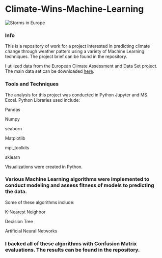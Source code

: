 # Climate-Wins-Machine-Learning

![Storms in Europe](https://d3i6fh83elv35t.cloudfront.net/static/2023/11/2023-11-02T142441Z_2106275051_RC2154A6SF0B_RTRMADP_3_EUROPE-WEATHER-BRITAIN-1200x800.jpg)

### **Info**

This is a repository of work for a project interested in predicting climate change through weather patters using a variety of Machine Learning techniques. The project brief can be found in the repository.

I utilized data from the European Climate Assessment and Data Set project. The main data set can be downloaded [here](https://s3.amazonaws.com/coach-courses-us/public/courses/da-spec-ml/Scripts/A1/Dataset-weather-prediction-dataset-processed.csv).

### **Tools and Techniques**

The analysis for this project was conducted in Python Jupyter and MS Excel. Python Libraries used include:

Pandas 

Numpy

seaborn

Matplotlib

mpl_toolkits

sklearn

Visualizations were created in Python. 

### **Various Machine Learning algorithms were implemented to conduct modeling and assess fitness of models to predicting the data.**

Some of these algorithms include:

K-Nearest Neighbor

Decision Tree

Artificial Neural Networks

### **I backed all of these algorithms with Confusion Matrix evaluations. The results can be found in the repository.**
